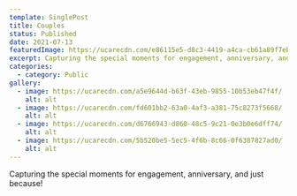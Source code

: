 ```yaml
---
template: SinglePost
title: Couples
status: Published
date: 2021-07-13
featuredImage: https://ucarecdn.com/e86115e5-d8c3-4419-a4ca-cb61a89f7ebb/
excerpt: Capturing the special moments for engagement, anniversary, and just because!
categories:
  - category: Public
gallery:
  - image: https://ucarecdn.com/a5e9644d-b63f-43eb-9855-10b53eb47f4f/
    alt: alt
  - image: https://ucarecdn.com/fd601bb2-63a0-4af3-a381-75c8273f5668/
    alt: alt
  - image: https://ucarecdn.com/d6766943-d860-48c5-9c21-0e3b0e6dff74/
    alt: alt
  - image: https://ucarecdn.com/5b520be5-5ec5-4f6b-8c66-0f6387827ad0/
    alt: alt
---
```

Capturing the special moments for engagement, anniversary, and just because!